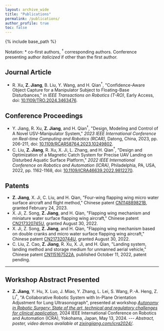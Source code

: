```yaml
---
layout: archive_wide
title: "Publications"
permalink: /publications/
author_profile: true
toc: false
---
```


{% include base_path %}

Notation: * co-first authors, $^\dagger$ corresponding authors. Conference presenting author _italicized_ if other than the first author.

## Journal Article
- R. Xu, **Z. Jiang**, B. Liu, Y. Wang, and H.
Qian$^\dagger$, "Confidence-Aware Object Capture for a Manipulator Subject to Floating-Base Disturbances," in _IEEE Transactions on Robotics (T-RO)_, Early Access, doi: [10.1109/TRO.2024.3463476](https://doi.org/10.1109/TRO.2024.3463476).

## Conference Proceedings
- Y. Jiang, R. Xu, **Z. Jiang**, and H. Qian$^\dagger$, "Design, Modeling and Control of A Novel USV-Manipulator System," _2023 IEEE International Conference on Real-time Computing and Robotics (RCAR)_, Datong, China, 2023, pp. 206-211, doi: [10.1109/RCAR58764.2023.10249802](https://doi.org/10.1109/RCAR58764.2023.10249802).
- C. Liu, **Z. Jiang**, R. Xu, X. Ji, L. Zhang, and H. Qian$^\dagger$,
"Design and Optimization of a Magnetic Catch System for Precise UAV Landing on Disturbed
Aquatic Surface Platform," _2022 IEEE International Conference on Robotics and Automation (ICRA)_, Philadelphia, PA, USA, 2022, pp. 1162-1168, doi: [10.1109/ICRA46639.2022.9812270](https://doi.org/10.1109/ICRA46639.2022.9812270).

## Patents
- **Z. Jiang**, X. Ji, C. Liu, and H. Qian, "Four-wing flapping wing micro water surface aircraft and flight method," Chinese patent [CN114889821B](https://patents.google.com/patent/CN114889821B/en?oq=CN114889821B), granted February 24, 2023.	
- X. Ji, Z. Song, **Z. Jiang**, and H. Qian, "Flapping wing mechanism and miniature water surface flapping wing aircraft," Chinese patent [CN217320745U](https://patents.google.com/patent/CN217320745U/en?oq=CN217320745U), granted August 30, 2022.  
- X. Ji, Z. Song, **Z. Jiang**, and H. Qian, "Flapping wing mechanism based on double cranks and micro water surface flapping wing aircraft," Chinese patent [CN217320744U](https://patents.google.com/patent/CN217320744U/en?oq=CN217320744U), granted August 30, 2022.  
- C. Liu, Z. Cao, **Z. Jiang**, R. Xu, X. Ji, and H. Qian, "Landing system, landing method and storage medium for unmanned aerial vehicle," Chinese patent [CN115167522A](https://patents.google.com/patent/CN115167522A/en?oq=CN115167522A), published October 11, 2022, patent pending.

---

## Workshop Abstract Presented
- **Z. Jiang**, Y. Hu, X. Luo, J. Miao, Y. Zhang, L. Lei, S. Wang, P.-A. Heng, Z. Li$^\dagger$, "A Collaborative Robotic System with In-Plane Orientation Adjustment for Lung Ultrasonograph", presented at workshop [_Autonomy in Robotic Surgery: State of the art, technical and regulatory challenges for clinical application_](https://metropolis.scienze.univr.it/icra24-workshop-autonomy-in-robotics-surgery/), 2024 IEEE International Conference on Robotics and Automation (ICRA), Yokohama, Japan, May 13, 2024. --- _Abstract, poster, video demos available at [zixingjiang.com/icra2024/](/icra2024/)_.